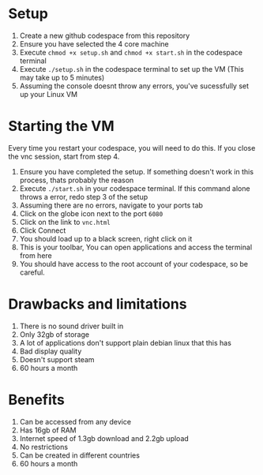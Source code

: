 # Setup
1. Create a new github codespace from this repository<br>
2. Ensure you have selected the 4 core machine<br>
3. Execute ```chmod +x setup.sh``` and ```chmod +x start.sh``` in the codespace terminal<br>
4. Execute ```./setup.sh``` in the codespace terminal to set up the VM (This may take up to 5 minutes)<br>
5. Assuming the console doesnt throw any errors, you've sucessfully set up your Linux VM<br>

# Starting the VM
Every time you restart your codespace, you will need to do this. If you close the vnc session, start from step 4.<br>
1. Ensure you have completed the setup. If something doesn't work in this process, thats probably the reason<br>
2. Execute ```./start.sh``` in your codespace terminal. If this command alone throws a error, redo step 3 of the setup<br>
3. Assuming there are no errors, navigate to your ports tab<br>
4. Click on the globe icon next to the port ```6080```<br>
5. Click on the link to ```vnc.html```<br>
6. Click Connect<br>
7. You should load up to a black screen, right click on it<br>
8. This is your toolbar, You can open applications and access the terminal from here<br>
9. You should have access to the root account of your codespace, so be careful.<br>


# Drawbacks and limitations
1. There is no sound driver built in<br>
2. Only 32gb of storage<br>
3. A lot of applications don't support plain debian linux that this has<br>
4. Bad display quality<br>
5. Doesn't support steam<br>
6. 60 hours a month<br>

# Benefits
1. Can be accessed from any device<br>
2. Has 16gb of RAM<br>
3. Internet speed of 1.3gb download and 2.2gb upload<br>
4. No restrictions<br>
5. Can be created in different countries<br>
6. 60 hours a month
